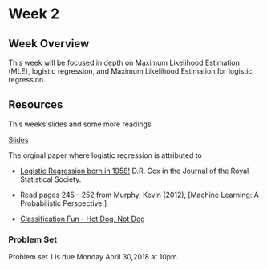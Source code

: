 # Week 2

## Week Overview

This week will be focused in depth on Maximum Likelihood Estimation (MLE), logistic regression, and Maximum Likelihood Estimation for logistic regression.

## Resources

This weeks slides and some more readings

[Slides](https://github.com/natelangholz/stat412-advancedregression/blob/master/week-2/slides-week-2.pdf)

The orginal paper where logistic regression is attributed to

* [Logistic Regression born in 1958!](https://www.nuffield.ox.ac.uk/users/cox/cox48.pdf) D.R. Cox in the Journal of the Royal Statistical Society.

* Read pages 245 - 252 from Murphy, Kevin (2012), [Machine Learning: A Probabilistic Perspective.]

* [Classification Fun - Hot Dog, Not Dog](https://medium.com/@timanglade/how-hbos-silicon-valley-built-not-hotdog-with-mobile-tensorflow-keras-react-native-ef03260747f3)


### Problem Set

Problem set 1 is due Monday April 30,2018 at 10pm.






